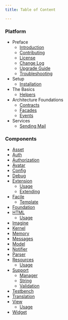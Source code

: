 ```yaml
---
title: Table of Content

---
```


### Platform

* Preface
  - [Introduction]({doc-url})
  - [Contributing]({doc-url}/contributing)
  - [License]({doc-url}/license)
  - [Change Log]({doc-url}/changes)
  - [Upgrade Guide]({doc-url}/upgrading)
  - [Troubleshooting]({doc-url}/troubleshoot)
* Setup
  - [Installation]({doc-url}/installation)
* The Basics
  - [Helpers]({doc-url}/helpers)
* Architecture Foundations
  - [Contracts]({doc-url}/contracts)
  - [Facades]({doc-url}/facades)
  - [Events]({doc-url}/events)
* Services
  - [Sending Mail]({doc-url}/mail)

### Components

* [Asset]({doc-url}/components/asset)
* [Auth]({doc-url}/components/auth)
* [Authorization]({doc-url}/components/authorization)
* [Avatar]({doc-url}/components/avatar)
* [Config]({doc-url}/components/config)
* [Debug]({doc-url}/components/debug)
* [Extension]({doc-url}/components/extension)
  - [Usage]({doc-url}/components/extension/usage)
  - [Extending]({doc-url}/components/extension/extend)
* [Facile]({doc-url}/components/facile)
  - [Template]({doc-url}/components/facile/templating)
* [Foundation]({doc-url}/components/foundation)
* [HTML]({doc-url}/components/html)
  - [Usage]({doc-url}/components/html/usage)
* [Imagine]({doc-url}/components/imagine)
* [Kernel]({doc-url}/components/kernel)
* [Memory]({doc-url}/components/memory)
* [Messages]({doc-url}/components/messages)
* [Model]({doc-url}/components/model)
* [Notifier]({doc-url}/components/notifier)
* [Parser]({doc-url}/components/parser)
* [Resources]({doc-url}/components/resources)
  - [Usage]({doc-url}/components/resources/usage)
* [Support]({doc-url}/components/support)
  - [Manager]({doc-url}/components/support/manager)
  - [String]({doc-url}/components/support/str)
  - [Validation]({doc-url}/components/support/validator)
* [Testbench]({doc-url}/components/testbench)
* [Translation]({doc-url}/components/translation)
* [View]({doc-url}/components/view)
  - [Usage]({doc-url}/components/view/usage)
* [Widget]({doc-url}/components/widget)
